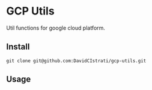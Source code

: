 # GCP Utils
Util functions for google cloud platform.

## Install
```commandline
git clone git@github.com:DavidCIstrati/gcp-utils.git
```

## Usage
```python

```